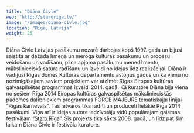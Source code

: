 ```yaml
---
title: "Diāna Čivle"
web: "http://staroriga.lv/"
image: "/images/diana-civle.jpg"
location: "Rīga, Latvija"
weight: 25
---
```


Diāna Čivle Latvijas pasākumu nozarē darbojas kopš 1997. gada un bijusi saistīta ar dažāda līmeņa un mēroga kultūras pasākumu un procesu veidošanu un vadīšanu, pilna apjoma pasākumu menedžmentu, mākslinieciskā satura radīšanu un izveidi no idejas līdz realizācijai. Diāna ir vadījusi Rīgas domes Kultūras departamentu astoņus gadus un kā vienu no nozīmīgākajiem saviem projektiem var atzīmēt  Rīgas Eiropas kultūras galvaspilsētas programmas izveidi 2014. gadā. Kā kuratore Diāna bija viena no sešiem Rīga 2014 Eiropas kultūras galvaspilsētas mākslinieciskās padomes dalībniekiem programmas FORCE MAJEURE tematiskajai līnijai “Rīgas karnevāls”. Tās ietvaros tika radīti un producēti lielākie Rīga 2014 pasākumi. Viņa arī  ir idejas autore iedzīvotāju vidū populārajam gaismas festivālam “[Staro Rīga](http://www.staroriga.lv/)”. Šis projekts tika sākts 2008. gadā, un līdz pat šim laikam Diāna Čivle ir festivāla kuratore.

